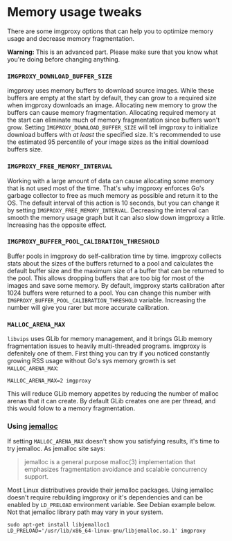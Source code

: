 # Memory usage tweaks

There are some imgproxy options that can help you to optimize memory usage and decrease memory fragmentation.

**Warning:** This is an advanced part. Please make sure that you know what you're doing before changing anything.

### `IMGPROXY_DOWNLOAD_BUFFER_SIZE`

imgproxy uses memory buffers to download source images. While these buffers are empty at the start by default, they can grow to a required size when imgproxy downloads an image. Allocating new memory to grow the buffers can cause memory fragmentation. Allocating required memory at the start can eliminate much of memory fragmentation since buffers won't grow. Setting `IMGPROXY_DOWNLOAD_BUFFER_SIZE` will tell imgproxy to initialize download buffers with _at least_ the specified size. It's recommended to use the estimated 95 percentile of your image sizes as the initial download buffers size.

### `IMGPROXY_FREE_MEMORY_INTERVAL`

Working with a large amount of data can cause allocating some memory that is not used most of the time. That's why imgproxy enforces Go's garbage collector to free as much memory as possible and return it to the OS. The default interval of this action is 10 seconds, but you can change it by setting `IMGPROXY_FREE_MEMORY_INTERVAL`. Decreasing the interval can smooth the memory usage graph but it can also slow down imgproxy a little. Increasing has the opposite effect.

### `IMGPROXY_BUFFER_POOL_CALIBRATION_THRESHOLD`

Buffer pools in imgproxy do self-calibration time by time. imgproxy collects stats about the sizes of the buffers returned to a pool and calculates the default buffer size and the maximum size of a buffer that can be returned to the pool. This allows dropping buffers that are too big for most of the images and save some memory. By default, imgproxy starts calibration after 1024 buffers were returned to a pool. You can change this number with `IMGPROXY_BUFFER_POOL_CALIBRATION_THRESHOLD` variable. Increasing the number will give you rarer but more accurate calibration.

### `MALLOC_ARENA_MAX`

`libvips` uses GLib for memory management, and it brings GLib memory fragmentation issues to heavily multi-threaded programs. imgproxy is defenitely one of them. First thing you can try if you noticed constantly growing RSS usage without Go's sys memory growth is set `MALLOC_ARENA_MAX`:

```
MALLOC_ARENA_MAX=2 imgproxy
```

This will reduce GLib memory appetites by reducing the number of malloc arenas that it can create. By default GLib creates one are per thread, and this would folow to a memory fragmentation.


### Using [jemalloc](http://jemalloc.net/)

If setting `MALLOC_ARENA_MAX` doesn't show you satisfying results, it's time to try jemalloc. As jemalloc site says:

> jemalloc is a general purpose malloc(3) implementation that emphasizes fragmentation avoidance and scalable concurrency support.

Most Linux distributives provide their jemalloc packages. Using jemalloc doesn't require rebuilding imgproxy or it's dependencies and can be enabled by `LD_PRELOAD` environment variable. See Debian example below. Not that jemalloc library path may vary in your system.

```
sudo apt-get install libjemalloc1
LD_PRELOAD='/usr/lib/x86_64-linux-gnu/libjemalloc.so.1' imgproxy
```
